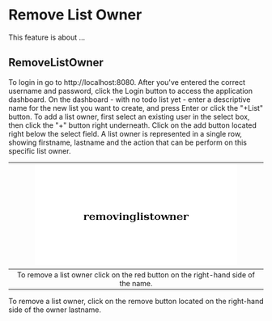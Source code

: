 # Remove List Owner

This feature is about ...

## RemoveListOwner

To login in go to http://localhost:8080.
After you've entered the correct username and password, click the Login button to access the application dashboard.
On the dashboard - with no todo list yet - enter a descriptive name for the new list you want to create,
and press Enter or click the "+List" button.
To add a list owner, first select an existing user in the select box,
then click the "+" button right underneath.
Click on the add button located right below the select field.
A list owner is represented in a single row, showing firstname, lastname and the action that can be perform on this specific list owner.

| ![removinglistowner](./removinglistowner.png "removing list owner") |
| :--: |
| To remove a list owner click on the red button on the right-hand side of the name. |

To remove a list owner, click on the remove button located on the right-hand side of the owner lastname.

